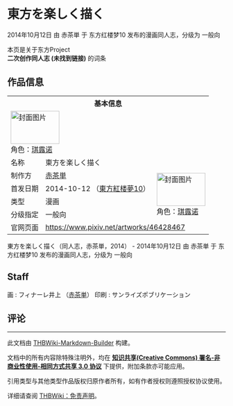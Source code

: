 # 東方を楽しく描く

<!-- source html: G:\repos\THBWiki-Markdown-Builder\THBWikiMarkdown\Temp\main\3\3c\ns0%3A%E6%9D%B1%E6%96%B9%E3%82%92%E6%A5%BD%E3%81%97%E3%81%8F%E6%8F%8F%E3%81%8F.html -->

2014年10月12日 由 赤茶単 于 东方红楼梦10 发布的漫画同人志，分级为 一般向

本页是关于东方Project  
 **二次创作同人志 (未找到链接)** 的词条
## 作品信息

<table><tbody><tr><th colspan="3">基本信息</th></tr><tr><td class="cover-artwork-mobile" colspan="2"><a href="./文件-東方を楽しく描く封面.jpg.md" class="image" title="封面图片"><img alt="封面图片" src="https://upload.thwiki.cc/thumb/c/cc/%E6%9D%B1%E6%96%B9%E3%82%92%E6%A5%BD%E3%81%97%E3%81%8F%E6%8F%8F%E3%81%8F%E5%B0%81%E9%9D%A2.jpg/112px-%E6%9D%B1%E6%96%B9%E3%82%92%E6%A5%BD%E3%81%97%E3%81%8F%E6%8F%8F%E3%81%8F%E5%B0%81%E9%9D%A2.jpg" decoding="async" loading="lazy" width="112" height="76" srcset="https://upload.thwiki.cc/thumb/c/cc/%E6%9D%B1%E6%96%B9%E3%82%92%E6%A5%BD%E3%81%97%E3%81%8F%E6%8F%8F%E3%81%8F%E5%B0%81%E9%9D%A2.jpg/168px-%E6%9D%B1%E6%96%B9%E3%82%92%E6%A5%BD%E3%81%97%E3%81%8F%E6%8F%8F%E3%81%8F%E5%B0%81%E9%9D%A2.jpg 1.5x, https://upload.thwiki.cc/thumb/c/cc/%E6%9D%B1%E6%96%B9%E3%82%92%E6%A5%BD%E3%81%97%E3%81%8F%E6%8F%8F%E3%81%8F%E5%B0%81%E9%9D%A2.jpg/224px-%E6%9D%B1%E6%96%B9%E3%82%92%E6%A5%BD%E3%81%97%E3%81%8F%E6%8F%8F%E3%81%8F%E5%B0%81%E9%9D%A2.jpg 2x" data-file-width="1200" data-file-height="816"></a><div class="cover-char">角色：<a href="./琪露诺.md" title="琪露诺">琪露诺</a></div></td>
</tr><tr><td class="label">名称</td><td colspan="2"> 東方を楽しく描く </td></tr><tr><td class="label">制作方</td><td><a href="./赤茶単.md" title="赤茶単">赤茶単</a></td><td class="cover-artwork" rowspan="4" style="min-width:112px;"><a href="./文件-東方を楽しく描く封面.jpg.md" class="image" title="封面图片"><img alt="封面图片" src="https://upload.thwiki.cc/thumb/c/cc/%E6%9D%B1%E6%96%B9%E3%82%92%E6%A5%BD%E3%81%97%E3%81%8F%E6%8F%8F%E3%81%8F%E5%B0%81%E9%9D%A2.jpg/112px-%E6%9D%B1%E6%96%B9%E3%82%92%E6%A5%BD%E3%81%97%E3%81%8F%E6%8F%8F%E3%81%8F%E5%B0%81%E9%9D%A2.jpg" decoding="async" loading="lazy" width="112" height="76" srcset="https://upload.thwiki.cc/thumb/c/cc/%E6%9D%B1%E6%96%B9%E3%82%92%E6%A5%BD%E3%81%97%E3%81%8F%E6%8F%8F%E3%81%8F%E5%B0%81%E9%9D%A2.jpg/168px-%E6%9D%B1%E6%96%B9%E3%82%92%E6%A5%BD%E3%81%97%E3%81%8F%E6%8F%8F%E3%81%8F%E5%B0%81%E9%9D%A2.jpg 1.5x, https://upload.thwiki.cc/thumb/c/cc/%E6%9D%B1%E6%96%B9%E3%82%92%E6%A5%BD%E3%81%97%E3%81%8F%E6%8F%8F%E3%81%8F%E5%B0%81%E9%9D%A2.jpg/224px-%E6%9D%B1%E6%96%B9%E3%82%92%E6%A5%BD%E3%81%97%E3%81%8F%E6%8F%8F%E3%81%8F%E5%B0%81%E9%9D%A2.jpg 2x" data-file-width="1200" data-file-height="816"></a><div class="cover-char">角色：<a href="./琪露诺.md" title="琪露诺">琪露诺</a></div></td>
</tr><tr><td class="label">首发日期</td><td>2014-10-12&#160;（<a href="/展会作品列表?e=%E4%B8%9C%E6%96%B9%E7%BA%A2%E6%A5%BC%E6%A2%A6%2310">東方紅楼夢10</a>）</td></tr><tr><td class="label">类型</td><td>漫画</td></tr><tr><td class="label">分级指定</td><td>一般向</td></tr>
<tr><td class="label">官网页面</td><td colspan="2"><a rel="nofollow" class="external free" href="https://www.pixiv.net/artworks/46428467">https://www.pixiv.net/artworks/46428467</a></td></tr></tbody></table>

東方を楽しく描く（同人志，赤茶単，2014） - 2014年10月12日 由 赤茶単 于 东方红楼梦10 发布的漫画同人志，分级为 一般向
## Staff
画
: フィナーレ井上 （[赤茶単](./赤茶単.md)）
印刷
: サンライズポブリケーション

## 评论




---

此文档由 [THBWiki-Markdown-Builder](https://github.com/Delsin-Yu/THBWiki-Markdown-Builder) 构建。

文档中的所有内容除特殊注明外，均在 [**知识共享(Creative Commons) 署名-非商业性使用-相同方式共享 3.0 协议**](https://creativecommons.org/licenses/by-sa/3.0/deed.zh-hans) 下提供，附加条款亦可能应用。

引用类型与其他类型作品版权归原作者所有，如有作者授权则遵照授权协议使用。

详细请查阅 [THBWiki：免责声明](https://thbwiki.cc/THBWiki:%E5%85%8D%E8%B4%A3%E5%A3%B0%E6%98%8E)。

